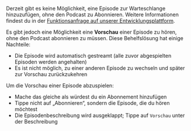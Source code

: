 Derzeit gibt es keine Möglichkeit, eine Episode zur Warteschlange hinzuzufügen,
ohne den Podcast zu Abonnieren. Weitere Informationen findest du in der
[Funktionsanfrage auf unserer
Entwicklungsplattform](https://github.com/AntennaPod/AntennaPod/issues/4710).

Es gibt jedoch eine Möglichkeit eine **Vorschau** einer Episode zu hören, ohne
den Podcast abonnieren zu müssen. Diese Behelfslösung hat einige Nachteile:

- Die Episode wird automatisch gestreamt (alle zuvor abgespielten Episoden werden
angehalten)
- Es ist nicht möglich, zu einer anderen Episode zu wechseln und später zur
Vorschau zurückzukehren

Um die Vorschau einer Episode abzuspielen:

- Mache das gleiche als würdest du ein Abonnement hinzufügen
- Tippe nicht auf „Abonnieren“, sondern die Episode, die du hören möchtest
- Die Episodenbeschreibung wird ausgeklappt; Tippe auf `Vorschau` unter der
Beschreibung
